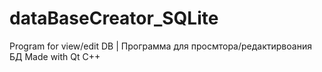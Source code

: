 # dataBaseCreator_SQLite
Program for view/edit DB | Программа для просмтора/редактирвоания БД
Made with Qt C++ 
